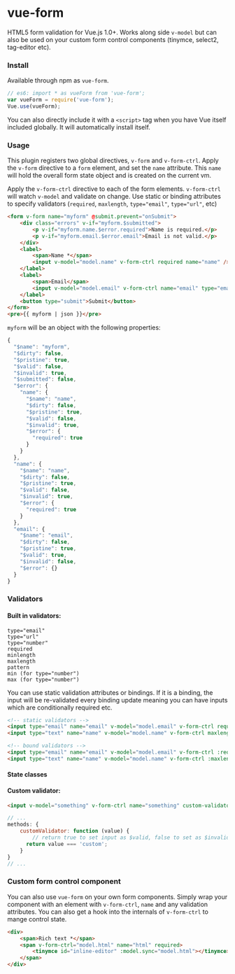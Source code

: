 # vue-form

HTML5 form validation for Vue.js 1.0+. Works along side `v-model` but can also be used on your custom form control components (tinymce, select2, tag-editor etc).

### Install

Available through npm as `vue-form`.

  ``` js
  // es6: import * as vueForm from 'vue-form'; 
  var vueForm = require('vue-form');
  Vue.use(vueForm);
  ```
  
You can also directly include it with a `<script>` tag when you have Vue itself included globally. It will automatically install itself.

### Usage

This plugin registers two global directives, `v-form` and `v-form-ctrl`.  Apply the `v-form` directive to a `form` element, and set the `name` attribute. This `name` will hold the overall form state object and is created on the current vm.

Apply the `v-form-ctrl` directive to each of the form elements. `v-form-ctrl` will watch `v-model` and validate on change. Use static or binding attributes to specify validators (`required`, `maxlength`, `type="email"`, `type="url"`, etc)

```html
<form v-form name="myform" @submit.prevent="onSubmit">
	<div class="errors" v-if="myform.$submitted">
		<p v-if="myform.name.$error.required">Name is required.</p>
		<p v-if="myform.email.$error.email">Email is not valid.</p>
	</div>
	<label>
		<span>Name *</span>
		<input v-model="model.name" v-form-ctrl required name="name" />
	</label>
	<label>
		<span>Email</span>
		<input v-model="model.email" v-form-ctrl name="email" type="email" />
	</label>
	<button type="submit">Submit</button>
</form>
<pre>{{ myform | json }}</pre>
```

`myform` will be an object with the following properties:
```js
{
  "$name": "myform",
  "$dirty": false,
  "$pristine": true,
  "$valid": false,
  "$invalid": true,
  "$submitted": false,
  "$error": {
    "name": {
      "$name": "name",
      "$dirty": false,
      "$pristine": true,
      "$valid": false,
      "$invalid": true,
      "$error": {
        "required": true
      }
    }
  },
  "name": {
    "$name": "name",
    "$dirty": false,
    "$pristine": true,
    "$valid": false,
    "$invalid": true,
    "$error": {
      "required": true
    }
  },
  "email": {
    "$name": "email",
    "$dirty": false,
    "$pristine": true,
    "$valid": true,
    "$invalid": false,
    "$error": {}
  }
}
```

### Validators

#### Built in validators:

```
type="email"
type="url"
type="number"
required
minlength
maxlength
pattern
min (for type="number")
max (for type="number")

```

You can use static validation attributes or bindings. If it is a binding, the input will be re-validated every binding update meaning you can have inputs which are conditionally required etc.
```html
<!-- static validators -->
<input type="email" name="email" v-model="model.email" v-form-ctrl required />
<input type="text" name="name" v-model="model.name" v-form-ctrl maxlength="25" minlength="5" />

<!-- bound validators -->
<input type="email" name="email" v-model="model.email" v-form-ctrl :required="isRequired" />
<input type="text" name="name" v-model="model.name" v-form-ctrl :maxlength="maxLen" :minlength="minLen" />
```

#### State classes


#### Custom validator:

```html
<input v-model="something" v-form-ctrl name="something" custom-validator="customValidator" />
```

```js
// ...
methods: {
	customValidator: function (value) {
		// return true to set input as $valid, false to set as $invalid
	  return value === 'custom';
	}
}
// ...
```


### Custom form control component

You can also use `vue-form` on your own form components. Simply wrap your component with an element with `v-form-ctrl`, `name` and any validation attributes. You can also get a hook into the internals of `v-form-ctrl` to mange control state. 

```html
<div>
    <span>Rich text *</span>
    <span v-form-ctrl="model.html" name="html" required>
        <tinymce id="inline-editor" :model.sync="model.html"></tinymce>
    </span>
</div>
```
